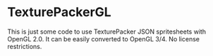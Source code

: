 # TexturePackerGL

This is just some code to use TexturePacker JSON spritesheets with OpenGL 2.0. It can be easily converted to OpenGL 3/4. No license restrictions.
